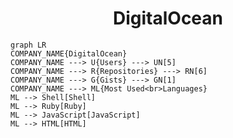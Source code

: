 <h1 align="center">DigitalOcean</h1>

```mermaid
graph LR
COMPANY_NAME{DigitalOcean}
COMPANY_NAME ---> U{Users} ---> UN[5]
COMPANY_NAME ---> R{Repositories} ---> RN[6]
COMPANY_NAME ---> G{Gists} ---> GN[1]
COMPANY_NAME ---> ML{Most Used<br>Languages}
ML --> Shell[Shell]
ML --> Ruby[Ruby]
ML --> JavaScript[JavaScript]
ML --> HTML[HTML]
```
